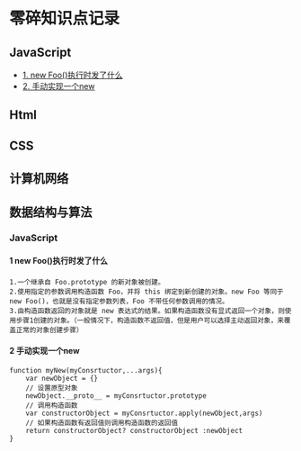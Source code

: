 # 零碎知识点记录
## JavaScript
* [1. new Foo()执行时发了什么](#1-new-Foo()执行时发了什么)
* [2. 手动实现一个new](#2-手动实现一个new)

## Html
## CSS
## 计算机网络
## 数据结构与算法

### JavaScript
#### 1 new Foo()执行时发了什么

```
1.一个继承自 Foo.prototype 的新对象被创建。
2.使用指定的参数调用构造函数 Foo，并将 this 绑定到新创建的对象。new Foo 等同于 new Foo()，也就是没有指定参数列表，Foo 不带任何参数调用的情况。
3.由构造函数返回的对象就是 new 表达式的结果。如果构造函数没有显式返回一个对象，则使用步骤1创建的对象。（一般情况下，构造函数不返回值，但是用户可以选择主动返回对象，来覆盖正常的对象创建步骤）
```
#### 2 手动实现一个new

```
function myNew(myConsrtuctor,...args){
    var newObject = {}
    // 设置原型对象
    newObject.__proto__ = myConsrtuctor.prototype
    // 调用构造函数
    var constructorObject = myConsrtuctor.apply(newObject,args)
    // 如果构造函数有返回值则调用构造函数的返回值
    return constructorObject? constructorObject :newObject
}
```

